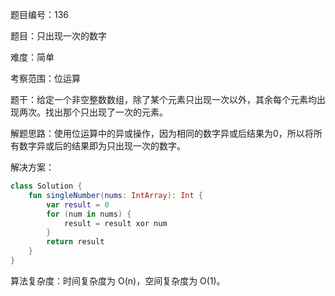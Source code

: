 题目编号：136

题目：只出现一次的数字

难度：简单

考察范围：位运算

题干：给定一个非空整数数组，除了某个元素只出现一次以外，其余每个元素均出现两次。找出那个只出现了一次的元素。

解题思路：使用位运算中的异或操作，因为相同的数字异或后结果为0，所以将所有数字异或后的结果即为只出现一次的数字。

解决方案：

```kotlin
class Solution {
    fun singleNumber(nums: IntArray): Int {
        var result = 0
        for (num in nums) {
            result = result xor num
        }
        return result
    }
}
```

算法复杂度：时间复杂度为 O(n)，空间复杂度为 O(1)。